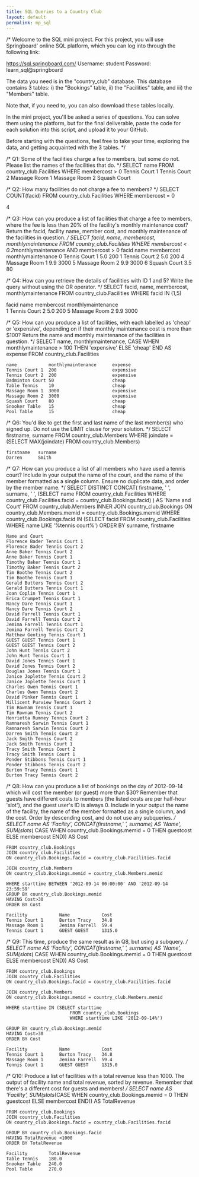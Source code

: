 ```yaml
---
title: SQL Queries to a Country Club
layout: default
permalink: mp_sql
---
```


/* Welcome to the SQL mini project. For this project, you will use
Springboard' online SQL platform, which you can log into through the
following link:

https://sql.springboard.com/
Username: student
Password: learn_sql@springboard

The data you need is in the "country_club" database. This database
contains 3 tables:
    i) the "Bookings" table,
    ii) the "Facilities" table, and
    iii) the "Members" table.

Note that, if you need to, you can also download these tables locally.

In the mini project, you'll be asked a series of questions. You can
solve them using the platform, but for the final deliverable,
paste the code for each solution into this script, and upload it
to your GitHub.

Before starting with the questions, feel free to take your time,
exploring the data, and getting acquainted with the 3 tables. */



/* Q1: Some of the facilities charge a fee to members, but some do not.
Please list the names of the facilities that do. */
SELECT name FROM country_club.Facilities WHERE membercost > 0
Tennis Court 1
Tennis Court 2
Massage Room 1
Massage Room 2
Squash Court

/* Q2: How many facilities do not charge a fee to members? */
SELECT COUNT(facid) FROM country_club.Facilities WHERE membercost = 0

4

/* Q3: How can you produce a list of facilities that charge a fee to members,
where the fee is less than 20% of the facility's monthly maintenance cost?
Return the facid, facility name, member cost, and monthly maintenance of the
facilities in question. */
SELECT facid, name, membercost, monthlymaintenance 
	FROM country_club.Facilities 
	WHERE membercost < 0.2*monthlymaintenance
	AND membercost > 0
facid	name			membercost	monthlymaintenance
	0	Tennis Court 1	5.0			200
	1	Tennis Court 2	5.0			200
	4	Massage Room 1	9.9			3000
	5	Massage Room 2	9.9			3000
	6	Squash Court	3.5			80
	
/* Q4: How can you retrieve the details of facilities with ID 1 and 5?
Write the query without using the OR operator. */
SELECT facid, name, membercost, monthlymaintenance
	FROM country_club.Facilities
	WHERE facid IN (1,5)
	
facid	name			membercost	monthlymaintenance	
1		Tennis Court 2	5.0			200
5		Massage Room 2	9.9			3000

/* Q5: How can you produce a list of facilities, with each labelled as
'cheap' or 'expensive', depending on if their monthly maintenance cost is
more than $100? Return the name and monthly maintenance of the facilities
in question. */
SELECT name, monthlymaintenance,
	CASE WHEN monthlymaintenance > 100 THEN 'expensive'
	ELSE 'cheap' END AS expense
	FROM country_club.Facilities

	name			monthlymaintenance		expense
	Tennis Court 1	200						expensive
	Tennis Court 2	200						expensive
	Badminton Court	50						cheap
	Table Tennis	10						cheap
	Massage Room 1	3000					expensive
	Massage Room 2	3000					expensive
	Squash Court	80						cheap
	Snooker Table	15						cheap
	Pool Table		15						cheap

/* Q6: You'd like to get the first and last name of the last member(s)
who signed up. Do not use the LIMIT clause for your solution. */
SELECT firstname, surname
	FROM country_club.Members
	WHERE joindate = 
		(SELECT MAX(joindate)
			FROM country_club.Members)
			
	firstname	surname	
	Darren		Smith			

/* Q7: How can you produce a list of all members who have used a tennis court?
Include in your output the name of the court, and the name of the member
formatted as a single column. Ensure no duplicate data, and order by
the member name. */
SELECT DISTINCT CONCAT( firstname,  ' ', surname,  ' ', 
	(SELECT name
		FROM country_club.Facilities
		WHERE country_club.Facilities.facid = country_club.Bookings.facid) ) 
		AS  'Name and Court'
	FROM country_club.Members
	INNER JOIN country_club.Bookings 
	ON country_club.Members.memid = country_club.Bookings.memid
	WHERE country_club.Bookings.facid
	IN (SELECT facid
		FROM country_club.Facilities
		WHERE name LIKE  '%tennis court%')
	ORDER BY surname, firstname

	Name and Court	
	Florence Bader Tennis Court 1
	Florence Bader Tennis Court 2
	Anne Baker Tennis Court 2
	Anne Baker Tennis Court 1
	Timothy Baker Tennis Court 1
	Timothy Baker Tennis Court 2
	Tim Boothe Tennis Court 2
	Tim Boothe Tennis Court 1
	Gerald Butters Tennis Court 2
	Gerald Butters Tennis Court 1
	Joan Coplin Tennis Court 1
	Erica Crumpet Tennis Court 1
	Nancy Dare Tennis Court 1
	Nancy Dare Tennis Court 2
	David Farrell Tennis Court 1
	David Farrell Tennis Court 2
	Jemima Farrell Tennis Court 1
	Jemima Farrell Tennis Court 2
	Matthew Genting Tennis Court 1
	GUEST GUEST Tennis Court 1
	GUEST GUEST Tennis Court 2
	John Hunt Tennis Court 2
	John Hunt Tennis Court 1
	David Jones Tennis Court 1
	David Jones Tennis Court 2
	Douglas Jones Tennis Court 1
	Janice Joplette Tennis Court 2
	Janice Joplette Tennis Court 1
	Charles Owen Tennis Court 1
	Charles Owen Tennis Court 2
	David Pinker Tennis Court 1
	Millicent Purview Tennis Court 2
	Tim Rownam Tennis Court 1
	Tim Rownam Tennis Court 2
	Henrietta Rumney Tennis Court 2
	Ramnaresh Sarwin Tennis Court 1
	Ramnaresh Sarwin Tennis Court 2
	Darren Smith Tennis Court 2
	Jack Smith Tennis Court 2
	Jack Smith Tennis Court 1
	Tracy Smith Tennis Court 2
	Tracy Smith Tennis Court 1
	Ponder Stibbons Tennis Court 1
	Ponder Stibbons Tennis Court 2
	Burton Tracy Tennis Court 1
	Burton Tracy Tennis Court 2
	
/* Q8: How can you produce a list of bookings on the day of 2012-09-14 which
will cost the member (or guest) more than $30? Remember that guests have
different costs to members (the listed costs are per half-hour 'slot'), and
the guest user's ID is always 0. Include in your output the name of the
facility, the name of the member formatted as a single column, and the cost.
Order by descending cost, and do not use any subqueries. */
SELECT name AS 'Facility', CONCAT(firstname,' ', surname) AS 'Name', SUM(slots*(
	CASE WHEN country_club.Bookings.memid = 0 THEN guestcost 
    ELSE membercost END)) AS Cost

	FROM country_club.Bookings
	JOIN country_club.Facilities
	ON country_club.Bookings.facid = country_club.Facilities.facid
	
	JOIN country_club.Members
	ON country_club.Bookings.memid = country_club.Members.memid
	
	WHERE starttime BETWEEN '2012-09-14 00:00:00' AND '2012-09-14 23:59:59'
	GROUP BY country_club.Bookings.memid
	HAVING Cost>30
	ORDER BY Cost

	Facility			Name			Cost	
	Tennis Court 1		Burton Tracy	34.8
	Massage Room 1		Jemima Farrell	59.4
	Tennis Court 1		GUEST GUEST		1315.0
	


/* Q9: This time, produce the same result as in Q8, but using a subquery. */
SELECT name AS 'Facility', CONCAT(firstname,' ', surname) AS 'Name', SUM(slots*(
	CASE WHEN country_club.Bookings.memid = 0 THEN guestcost 
    ELSE membercost END)) AS Cost

	FROM country_club.Bookings
	JOIN country_club.Facilities
	ON country_club.Bookings.facid = country_club.Facilities.facid
	
	JOIN country_club.Members
	ON country_club.Bookings.memid = country_club.Members.memid
	
	WHERE starttime IN (SELECT starttime 
                        	FROM country_club.Bookings
         					WHERE starttime LIKE '2012-09-14%')

	GROUP BY country_club.Bookings.memid
	HAVING Cost>30
	ORDER BY Cost

	Facility			Name			Cost	
	Tennis Court 1		Burton Tracy	34.8
	Massage Room 1		Jemima Farrell	59.4
	Tennis Court 1		GUEST GUEST		1315.0
	
/* Q10: Produce a list of facilities with a total revenue less than 1000.
The output of facility name and total revenue, sorted by revenue. Remember
that there's a different cost for guests and members! */
SELECT 	name AS 'Facility',
		SUM(slots*(CASE WHEN country_club.Bookings.memid = 0 THEN guestcost 
    		ELSE membercost END)) AS TotalRevenue

	FROM country_club.Bookings
	JOIN country_club.Facilities
	ON country_club.Bookings.facid = country_club.Facilities.facid

	GROUP BY country_club.Bookings.facid
	HAVING TotalRevenue <1000
	ORDER BY TotalRevenue
	
	Facility		TotalRevenue	
	Table Tennis	180.0
	Snooker Table	240.0
	Pool Table		270.0
